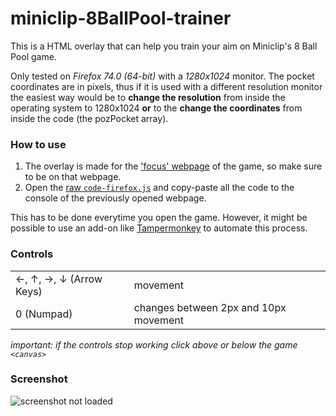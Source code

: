 # miniclip-8BallPool-trainer
This is a HTML overlay that can help you train your aim on Miniclip's 8 Ball Pool game.

Only tested on _Firefox 74.0 (64-bit)_ with a _1280x1024_ monitor. The pocket coordinates are in pixels, thus if it is used with a different resolution monitor the easiest way would be to **change the resolution** from inside the operating system to 1280x1024 **or** to the **change the coordinates** from inside the code (the pozPocket array).

### How to use
1. The overlay is made for the ['focus' webpage](https://www.miniclip.com/games/8-ball-pool-multiplayer/en/focus/) of the game, so make sure to be on that webpage.
2. Open the [raw `code-firefox.js`](https://raw.githubusercontent.com/daniel-barbu/8-Ball-Pool-trainer/master/code-firefox.js) and copy-paste all the code to the console of the previously opened webpage.

This has to be done everytime you open the game. However, it might be possible to use an add-on like [Tampermonkey](https://www.tampermonkey.net/) to automate this process.

### Controls
|                                   |          |
|:----------------------------------|:---------|
| ←, ↑, →, ↓ (Arrow Keys) | movement |
| 0 (Numpad)                        | changes between 2px and 10px movement |

*important: if the controls stop working click above or below the game `<canvas>`*

### Screenshot
![screenshot not loaded](https://i.ibb.co/YZ1QGSD/Untitled.png)
